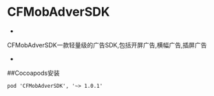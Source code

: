 # CFMobAdverSDK
-
CFMobAdverSDK一款轻量级的广告SDK,包括开屏广告,横幅广告,插屏广告

-

##Cocoapods安装

```pod 'CFMobAdverSDK', '~> 1.0.1'```

